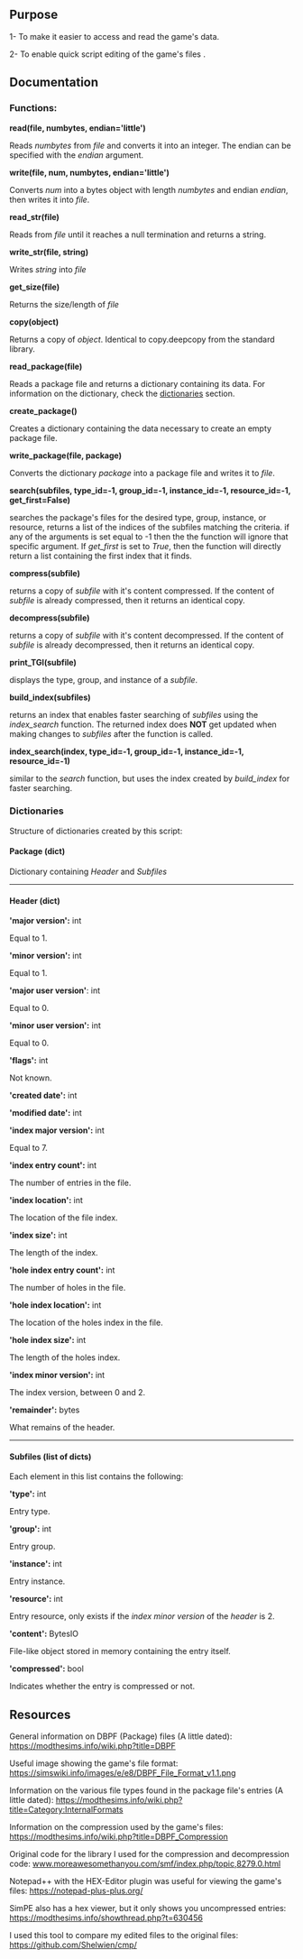 ## Purpose
1- To make it easier to access and read the game's data.

2- To enable quick script editing of the game's files .

## Documentation
### Functions:
**read(file, numbytes, endian='little')**

Reads *numbytes* from *file* and converts it into an integer. The endian can be specified with the *endian* argument.

**write(file, num, numbytes, endian='little')**

Converts *num* into a bytes object with length *numbytes* and endian *endian*, then writes it into *file*.

**read_str(file)**

Reads from *file* until it reaches a null termination and returns a string.

**write_str(file, string)**

Writes *string* into *file*

**get_size(file)**

Returns the size/length of *file*

**copy(object)**

Returns a copy of *object*. Identical to copy.deepcopy from the standard library.

**read_package(file)**

Reads a package file and returns a dictionary containing its data. For information on the dictionary, check the [dictionaries](#dictionaries) section.

**create_package()**

Creates a dictionary containing the data necessary to create an empty package file.

**write_package(file, package)**

Converts the dictionary *package* into a package file and writes it to *file*.

**search(subfiles, type_id=-1, group_id=-1, instance_id=-1, resource_id=-1, get_first=False)**

searches the package's files for the desired type, group, instance, or resource, returns a list of the indices of the subfiles matching the criteria. if any of the arguments is set equal to -1 then the the function will ignore that specific argument. If *get_first* is set to *True*, then the function will directly return a list containing the first index that it finds.

**compress(subfile)**

returns a copy of *subfile* with it's content compressed. If the content of *subfile* is already compressed, then it returns an identical copy. 

**decompress(subfile)**

returns a copy of *subfile* with it's content decompressed. If the content of *subfile* is already decompressed, then it returns an identical copy. 

**print_TGI(subfile)**

displays the type, group, and instance of a *subfile*.

**build_index(subfiles)**

returns an index that enables faster searching of *subfiles* using the *index_search* function. The returned index does **NOT** get updated when making changes to *subfiles* after the function is called.

**index_search(index, type_id=-1, group_id=-1, instance_id=-1, resource_id=-1)**

similar to the *search* function, but uses the index created by *build_index* for faster searching.

### Dictionaries
Structure of dictionaries created by this script:

#### Package (dict)
Dictionary containing *Header* and *Subfiles*

-----

#### Header (dict)

**'major version':** int

Equal to 1.

**'minor version':** int

Equal to 1.

**'major user version'**: int

Equal to 0.

**'minor user version':** int

Equal to 0.

**'flags':** int

Not known.

**'created date':** int

**'modified date':** int

**'index major version':** int

Equal to 7.

**'index entry count':** int

The number of entries in the file.

**'index location':** int

The location of the file index.

**'index size':** int

The length of the index.

**'hole index entry count':** int

The number of holes in the file.

**'hole index location':** int

The location of the holes index in the file.

**'hole index size':** int

The length of the holes index.

**'index minor version':** int

The index version, between 0 and 2.

**'remainder':** bytes

What remains of the header.

-----

#### Subfiles (list of dicts)
Each element in this list contains the following:

**'type':** int

Entry type.

**'group':** int

Entry group.

**'instance':** int

Entry instance.

**'resource':** int

Entry resource, only exists if the *index minor version* of the *header* is 2.

**'content':** BytesIO

File-like object stored in memory containing the entry itself.

**'compressed':** bool

Indicates whether the entry is compressed or not.

## Resources
General information on DBPF (Package) files (A little dated): https://modthesims.info/wiki.php?title=DBPF

Useful image showing the game's file format: https://simswiki.info/images/e/e8/DBPF_File_Format_v1.1.png

Information on the various file types found in the package file's entries (A little dated): https://modthesims.info/wiki.php?title=Category:InternalFormats

Information on the compression used by the game's files: https://modthesims.info/wiki.php?title=DBPF_Compression

Original code for the library I used for the compression and decompression code: www.moreawesomethanyou.com/smf/index.php/topic,8279.0.html

Notepad++ with the HEX-Editor plugin was useful for viewing the game's files: https://notepad-plus-plus.org/

SimPE also has a hex viewer, but it only shows you uncompressed entries: https://modthesims.info/showthread.php?t=630456

I used this tool to compare my edited files to the original files: https://github.com/Shelwien/cmp/
